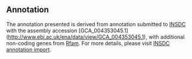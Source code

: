 
Annotation
----------

The annotation presented is derived from annotation submitted to
[INSDC](http://www.insdc.org) with the assembly accession [GCA\_004353045.1]
(http://www.ebi.ac.uk/ena/data/view/GCA_004353045.1),
with additional non-coding genes from
[Rfam](http://rfam.xfam.org/). For more details, please visit [INSDC
annotation import](http://ensemblgenomes.org/info/data/insdc_annotation).
